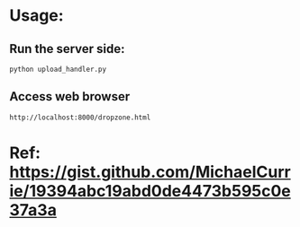 # Usage: 
## Run the server side:
`
python upload_handler.py 
`

## Access web browser

`
http://localhost:8000/dropzone.html
`

# Ref: https://gist.github.com/MichaelCurrie/19394abc19abd0de4473b595c0e37a3a